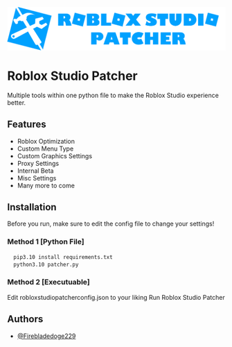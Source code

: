 
![Roblox Studio Patcher Logo](https://github.com/Firebladedoge229/RobloxStudioPatcher/blob/main/logo.png?raw=true)


# Roblox Studio Patcher

Multiple tools within one python file to make the Roblox Studio experience better.

## Features

- Roblox Optimization
- Custom Menu Type
- Custom Graphics Settings
- Proxy Settings
- Internal Beta
- Misc Settings
- Many more to come


## Installation

Before you run, make sure to edit the config file to change your settings!

### Method 1 \[Python File]

```bash
  pip3.10 install requirements.txt
  python3.10 patcher.py
```
### Method 2 \[Executuable]

Edit robloxstudiopatcherconfig.json to your liking
Run Roblox Studio Patcher

## Authors

- [@Firebladedoge229](https://www.github.com/Firebladedoge229)

